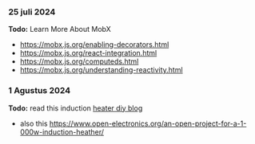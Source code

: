 ### 25 juli 2024 
**Todo:** Learn More About MobX 
 - https://mobx.js.org/enabling-decorators.html
 - https://mobx.js.org/react-integration.html
 - https://mobx.js.org/computeds.html
 - https://mobx.js.org/understanding-reactivity.html

### 1 Agustus 2024 

**Todo:** read this induction [heater diy blog](https://highvoltageforum.net/index.php?topic=116.0)
- also this https://www.open-electronics.org/an-open-project-for-a-1-000w-induction-heather/

